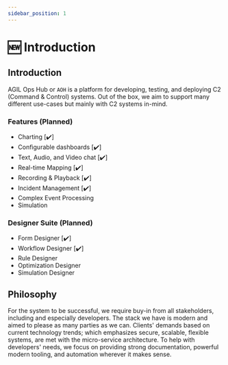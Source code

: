 ```yaml
---
sidebar_position: 1
---
```


# 🆕 Introduction

## Introduction

AGIL Ops Hub or `AOH` is a platform for developing, testing, and deploying C2 (Command & Control) systems. Out of the
box, we aim to support many different use-cases but mainly with C2 systems in-mind.

### Features (Planned)

-   Charting [✔️]
-   Configurable dashboards [✔️]
-   Text, Audio, and Video chat [✔️]
-   Real-time Mapping [✔️]
-   Recording & Playback [✔️]
-   Incident Management [✔️]
-   Complex Event Processing
-   Simulation

### Designer Suite (Planned)

-   Form Designer [✔️]
-   Workflow Designer [✔️]
-   Rule Designer
-   Optimization Designer
-   Simulation Designer

## Philosophy

For the system to be successful, we require buy-in from all stakeholders, including and especially developers. The stack
we have is modern and aimed to please as many parties as we can. Clients' demands based on current technology
trends; which emphasizes secure, scalable, flexible systems, are met with the micro-service architecture. To help with
developers' needs, we focus on providing strong documentation, powerful modern tooling, and automation wherever it makes
sense.
